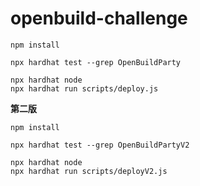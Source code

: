 # openbuild-challenge 

```shell
npm install

npx hardhat test --grep OpenBuildParty

npx hardhat node
npx hardhat run scripts/deploy.js
```
**第二版**

```shell
npm install

npx hardhat test --grep OpenBuildPartyV2

npx hardhat node
npx hardhat run scripts/deployV2.js
```
